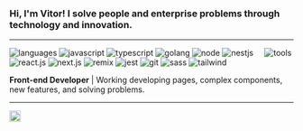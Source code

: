### Hi, I'm Vitor! I solve people and enterprise problems through technology and innovation.

----
![languages](https://img.shields.io/static/v1?label=&message=languages:&color=111&style=flat-square)
![javascript](https://img.shields.io/static/v1?logo=javascript&label=&message=javascript&color=36465D&logoColor=AAA&style=flat-square&link=)
![typescript](https://img.shields.io/static/v1?logo=typescript&label=&message=typescript&color=36465D&logoColor=AAA&style=flat-square&link=)
![golang](https://img.shields.io/static/v1?logo=go&label=&message=golang&color=36465D&logoColor=AAA&style=flat-square&link=)
![node](https://img.shields.io/static/v1?logo=node.js&label=&message=node&color=36465D&logoColor=AAA&style=flat-square&link=)
![nestjs](https://img.shields.io/static/v1?logo=nestjs&label=&message=nestjs&color=36465D&logoColor=AAA&style=flat-square&link=)
&nbsp;&nbsp;&nbsp;
![tools](https://img.shields.io/static/v1?label=&message=tools:&color=111&style=flat-square)
![react.js](https://img.shields.io/static/v1?logo=react&label=&message=react&color=36465D&logoColor=AAA&style=flat-square&link=)
![next.js](https://img.shields.io/static/v1?logo=next.js&label=&message=next.js&color=36465D&logoColor=AAA&style=flat-square&link=)
![remix](https://img.shields.io/static/v1?logo=remix&label=&message=remix&color=36465D&logoColor=AAA&style=flat-square&link=)
![jest](https://img.shields.io/static/v1?logo=jest&label=&message=jest&color=36465D&logoColor=AAA&style=flat-square&link=)
![git](https://img.shields.io/static/v1?logo=git&label=&message=git&color=36465D&logoColor=AAA&style=flat-square&link=)
![sass](https://img.shields.io/static/v1?logo=sass&label=&message=sass&color=36465D&logoColor=AAA&style=flat-square&link=)
![tailwind](https://img.shields.io/static/v1?logo=tailwindcss&label=&message=tailwind&color=36465D&logoColor=AAA&style=flat-square&link=)

**Front-end Developer** | Working developing pages, complex components, new features, and solving problems.

----

<a href="https://www.linkedin.com/in/vitor-silva-0ab38a261/">
  <img align="left" alt="Vitor's LinkedIn" width="20px" src="https://simpleicons.now.sh/linkedin/495f7e" />
</a>
